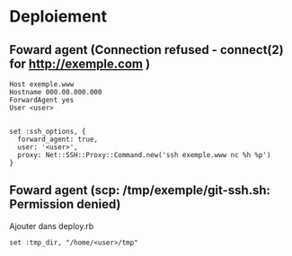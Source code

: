 Deploiement
==

Foward agent (Connection refused - connect(2) for http://exemple.com )
-

    Host exemple.www
    Hostname 000.00.000.000
    ForwardAgent yes
    User <user>


    set :ssh_options, {
      forward_agent: true, 
      user: '<user>',
      proxy: Net::SSH::Proxy::Command.new('ssh exemple.www nc %h %p')
    }

Foward agent (scp: /tmp/exemple/git-ssh.sh: Permission denied)
- 

Ajouter dans deploy.rb
 
    set :tmp_dir, "/home/<user>/tmp"
